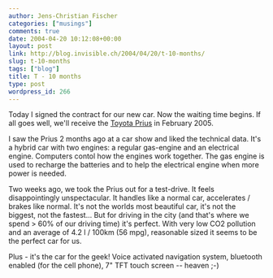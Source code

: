```yaml
---
author: Jens-Christian Fischer
categories: ["musings"]
comments: true
date: 2004-04-20 10:12:08+00:00
layout: post
link: http://blog.invisible.ch/2004/04/20/t-10-months/
slug: t-10-months
tags: ["blog"]
title: T - 10 months
type: post
wordpress_id: 266
---
```


Today I signed the contract for our new car. Now the waiting time begins. If all goes well, we'll receive the [Toyota Prius](http://www.prius.ch/) in February 2005.

I saw the Prius 2 months ago at a car show and liked the technical data. It's a hybrid car with two engines: a regular gas-engine and an electrical engine. Computers contol how the engines work together. The gas engine is used to recharge the batteries and to help the electrical engine when more power is needed. 

Two weeks ago, we took the Prius out for a test-drive. It feels disappointingly unspectacular. It handles like a normal car, accelerates / brakes like normal. It's not the worlds most beautiful car, it's not the biggest, not the fastest... But for driving in the city (and that's where we spend > 60% of our driving time) it's perfect. With very low CO2 pollution and an average of 4.2 l / 100km (56 mpg), reasonable sized it seems to be the perfect car for us.

Plus - it's the car for the geek! Voice activated navigation system, bluetooth enabled (for the cell phone), 7" TFT touch screen -- heaven ;-)
